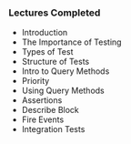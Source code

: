 ### Lectures Completed ###

* Introduction
* The Importance of Testing
* Types of Test
* Structure of Tests
* Intro to Query Methods
* Priority
* Using Query Methods
* Assertions
* Describe Block
* Fire Events
* Integration Tests